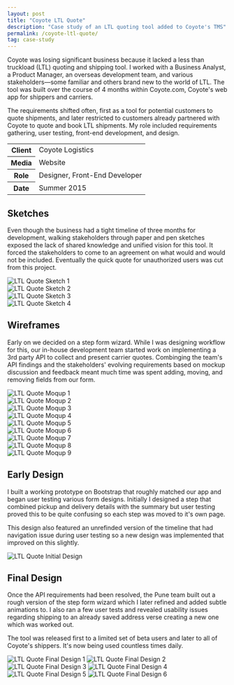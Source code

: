 ```yaml
---
layout: post
title: "Coyote LTL Quote"
description: "Case study of an LTL quoting tool added to Coyote's TMS"
permalink: /coyote-ltl-quote/
tag: case-study
---
```


<section class="border-bottom-gray">
	<div class="grid-frame soft-sides hard@md">
		<div class="grid">
			<div class="grid-cell soft-triple-top soft-sides soft-triple-sides@md soft-triple-bottom@md 2/3@md">
				<p>Coyote was losing significant business because it lacked a less than truckload (LTL) quoting and shipping tool. I worked with a Business Analyst, a Product Manager, an overseas development team, and various stakeholders&mdash;some familiar and others brand new to the world of LTL. The tool was built over the course of 4 months within Coyote.com, Coyote's web app for shippers and carriers.</p>
				<p>The requirements shifted often, first as a tool for potential customers to quote shipments, and later restricted to customers already partnered with Coyote to quote and book LTL shipments. My role included requirements gathering, user testing, front-end development, and design.</p>
			</div>
			<div class="grid-cell soft-sides soft-triple-bottom soft-double-top soft-triple-sides@md soft-triple-top@md 1/3@md">
				<table>
					<tbody>
						<tr>
							<th>Client</th>
							<td>Coyote Logistics</td>
						</tr>
						<tr>
							<th>Media</th>
							<td>Website</td>
						</tr>
						<tr>
							<th>Role</th>
							<td>Designer, Front-End Developer</td>
						</tr>
						<tr>
							<th>Date</th>
							<td>Summer 2015</td>
						</tr>
					</tbody>
				</table>
			</div>
		</div>
	</div>
</section>
<section class="bg-silver-half@md border-none@md">
	<div class="grid-frame soft-sides hard@md">
		<div class="grid">
			<div class="grid-cell soft-sides soft-triple-ends soft-triple-sides@md soft-triple-bottom@md 1/3@md">
				<h2>Sketches</h2>
				<p>Even though the business had a tight timeline of three months for development, walking stakeholders through paper and pen sketches exposed the lack of shared knowledge and unified vision for this tool. It forced the stakeholders to come to an agreement on what would and would not be included. Eventually the quick quote for unauthorized users was cut from this project.</p>
			</div>
			<div class="grid-cell soft-double-top soft-triple-bottom soft-sides soft-triple-sides@md soft-triple-top@md bg-silver@md border-left-gray@md 2/3@md">
				<div class="grid grid-with-gutter">
					<div class="grid-cell 1/2@md">
						<img class="project-img" src="https://jessetrippecdn.appspot.com/images/ltl-sketch-1.jpg" alt="LTL Quote Sketch 1">
					</div>
					<div class="grid-cell 1/2@md">
						<img class="project-img" src="https://jessetrippecdn.appspot.com/images/ltl-sketch-2.jpg" alt="LTL Quote Sketch 2">
					</div>
					<div class="grid-cell 1/2@md">
						<img class="project-img flush-bottom@md" src="https://jessetrippecdn.appspot.com/images/ltl-sketch-3.jpg" alt="LTL Quote Sketch 3">
					</div>
					<div class="grid-cell 1/2@md">
						<img class="project-img flush-bottom" src="https://jessetrippecdn.appspot.com/images/ltl-sketch-4.jpg" alt="LTL Quote Sketch 4">
					</div>
				</div>
			</div>
		</div>
	</div>
</section>
<section class="bg-silver-half@md border-none@md">
	<div class="grid-frame soft-sides hard@md">
		<div class="grid">
			<div class="grid-cell soft-sides soft-triple-ends soft-triple-sides@md soft-triple-bottom@md 1/3@md">
				<h2>Wireframes</h2>
				<p>Early on we decided on a step form wizard. While I was designing workflow for this, our in-house development team started work on implementing a 3rd party API to collect and present carrier quotes. Combinging the team's API findings and the stakeholders' evolving requirements based on mockup discussion and feedback meant much time was spent adding, moving, and removing fields from our form.</p>
			</div>
			<div class="grid-cell soft-double-top soft-triple-bottom soft-sides soft-triple@md bg-silver@md border-left-gray@md 2/3@md">
				<div class="grid grid-with-gutter">
					<div class="grid-cell 1/2@md">
						<img class="project-img" src="https://jessetrippecdn.appspot.com/images/ltl-moqup-0.png" alt="LTL Quote Moqup 1">
					</div>
					<div class="grid-cell 1/2@md">
						<img class="project-img" src="https://jessetrippecdn.appspot.com/images/ltl-moqup-1.png" alt="LTL Quote Moqup 2">
					</div>
					<div class="grid-cell 1/2@md">
						<img class="project-img" src="https://jessetrippecdn.appspot.com/images/ltl-moqup-2.png" alt="LTL Quote Moqup 3">
					</div>
					<div class="grid-cell 1/2@md">
						<img class="project-img" src="https://jessetrippecdn.appspot.com/images/ltl-moqup-3.png" alt="LTL Quote Moqup 4">
					</div>
					<div class="grid-cell 1/2@md">
						<img class="project-img" src="https://jessetrippecdn.appspot.com/images/ltl-moqup-4.png" alt="LTL Quote Moqup 5">
					</div>
					<div class="grid-cell 1/2@md">
						<img class="project-img" src="https://jessetrippecdn.appspot.com/images/ltl-moqup-5.png" alt="LTL Quote Moqup 6">
					</div>
					<div class="grid-cell 1/2@md">
						<img class="project-img" src="https://jessetrippecdn.appspot.com/images/ltl-moqup-6.png" alt="LTL Quote Moqup 7">
					</div>
					<div class="grid-cell 1/2@md">
						<img class="project-img" src="https://jessetrippecdn.appspot.com/images/ltl-moqup-7.png" alt="LTL Quote Moqup 8">
					</div>
					<div class="grid-cell 1/2@md">
						<img class="project-img flush-bottom" src="https://jessetrippecdn.appspot.com/images/ltl-moqup-8.png" alt="LTL Quote Moqup 9">
					</div>
				</div>
			</div>
		</div>
	</div>
</section>
<section class="bg-silver-half@md border-none@md">
	<div class="grid-frame soft-sides hard@md">
		<div class="grid">
			<div class="grid-cell soft-sides soft-triple-ends soft-triple-sides@md soft-triple-bottom@md 1/3@md">
				<h2>Early Design</h2>
				<p>I built a working prototype on Bootstrap that roughly matched our app and began user testing various form designs. Initially I designed a step that combined pickup and delivery details with the summary but user testing proved this to be quite confusing so each step was moved to it's own page.</p>
				<p>This design also featured an unrefinded version of the timeline that had navigation issue during user testing so a new design was implemented that improved on this slightly.</p>
			</div>
			<div class="grid-cell soft-double-top soft-triple-bottom soft-sides soft-triple@md bg-silver@md border-left-gray@md 2/3@md">
				<img class="project-img flush-bottom" src="https://jessetrippecdn.appspot.com/images/ltl-initial-3b.png" alt="LTL Quote Initial Design">
			</div>
		</div>
	</div>
</section>
<section class="bg-silver-half@md">
	<div class="grid-frame soft-sides hard@md">
		<div class="grid">
			<div class="grid-cell soft-sides soft-triple-ends soft-triple-sides@md soft-triple-bottom@md 1/3@md">
				<h2>Final Design</h2>
				<p>Once the API requirements had been resolved, the Pune team built out a rough version of the step form wizard which I later refined and added subtle animations to. I also ran a few user tests and revealed usability issues regarding shipping to an already saved address verse creating a new one which was worked out.</p>
				<p>The tool was released first to a limited set of beta users and later to all of Coyote's shippers. It's now being used countless times daily.</p>
			</div>
			<div class="grid-cell soft-double-top soft-triple-bottom soft-sides soft-triple-bottom@md soft-triple-sides@md soft-triple-top@md 2/3@md bg-silver@md border-left-gray@md">
				<img class="project-img" src="https://jessetrippecdn.appspot.com/images/ltl-1.png" alt="LTL Quote Final Design 1">
				<img class="project-img" src="https://jessetrippecdn.appspot.com/images/ltl-2.png" alt="LTL Quote Final Design 2">
				<img class="project-img" src="https://jessetrippecdn.appspot.com/images/ltl-3.png" alt="LTL Quote Final Design 3">
				<img class="project-img" src="https://jessetrippecdn.appspot.com/images/ltl-4.png" alt="LTL Quote Final Design 4">
				<img class="project-img" src="https://jessetrippecdn.appspot.com/images/ltl-5.png" alt="LTL Quote Final Design 5">
				<img class="project-img flush-bottom" src="https://jessetrippecdn.appspot.com/images/ltl-6.png" alt="LTL Quote Final Design 6">
			</div>
		</div>
	</div>
</section>
